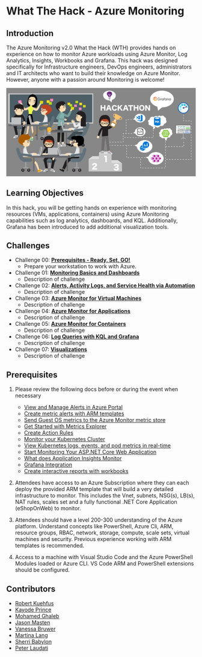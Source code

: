 # What The Hack - Azure Monitoring

## Introduction

The Azure Monitoring v2.0 What the Hack (WTH) provides hands on experience on how to monitor Azure workloads using Azure Monitor, Log Analytics, Insights, Workbooks and Grafana. This hack was designed specifically for Infrastructure engineers, DevOps engineers, administrators and IT architects who want to build their knowledge on Azure Monitor. However, anyone with a passion around Monitoring is welcome!  

![Hack Intro](./Images/header.png) 

## Learning Objectives

In this hack, you will be getting hands on experience with monitoring resources (VMs, applications, containers) using Azure Monitoring capabilities such as log analytics, dashboards, and KQL. Additionally, Grafana has been introduced to add additional visualization tools.

## Challenges

- Challenge 00: **[Prerequisites - Ready, Set, GO!](Student/Challenge-00.md)**
	 - Prepare your workstation to work with Azure.
- Challenge 01: **[Monitoring Basics and Dashboards](Student/Challenge-01.md)**
	 - Description of challenge
- Challenge 02: **[Alerts, Activity Logs, and Service Health via Automation](Student/Challenge-02.md)**
	 - Description of challenge
- Challenge 03: **[Azure Monitor for Virtual Machines](Student/Challenge-03.md)**
	 - Description of challenge
- Challenge 04: **[Azure Monitor for Applications](Student/Challenge-04.md)**
	 - Description of challenge
- Challenge 05: **[Azure Monitor for Containers](Student/Challenge-05.md)**
	 - Description of challenge
- Challenge 06: **[Log Queries with KQL and Grafana](Student/Challenge-06.md)**
	 - Description of challenge
- Challenge 07: **[Visualizations](Student/Challenge-07.md)**
	 - Description of challenge

## Prerequisites

1. Please review the following docs before or during the event when necessary

    - [View and Manage Alerts in Azure Portal](https://docs.microsoft.com/en-us/azure/azure-monitor/platform/alerts-metric#view-and-manage-with-azure-portal)
    - [Create metric alerts with ARM templates](https://docs.microsoft.com/en-us/azure/azure-monitor/platform/alerts-metric-create-templates)
    - [Send Guest OS metrics to the Azure Monitor metric store](https://docs.microsoft.com/en-us/azure/azure-monitor/platform/collect-custom-metrics-guestos-resource-manager-vm)
    - [Get Started with Metrics Explorer](https://docs.microsoft.com/en-us/azure/azure-monitor/platform/metrics-getting-started)
    - [Create Action Rules](https://docs.microsoft.com/en-us/azure/azure-monitor/platform/alerts-action-rules)
    - [Monitor your Kubernetes Cluster](https://docs.microsoft.com/en-us/azure/azure-monitor/insights/container-insights-analyze)
    - [View Kubernetes logs, events, and pod metrics in real-time](https://docs.microsoft.com/en-us/azure/azure-monitor/insights/container-insights-livedata-overview)
    - [Start Monitoring Your ASP.NET Core Web Application](https://docs.microsoft.com/en-us/azure/azure-monitor/learn/dotnetcore-quick-start)
    - [What does Application Insights Monitor](https://docs.microsoft.com/en-us/azure/azure-monitor/app/app-insights-overview#what-does-application-insights-monitor)
    - [Grafana Integration](https://grafana.com/grafana/plugins/grafana-azure-monitor-datasource)
    - [Create interactive reports with workbooks](https://docs.microsoft.com/en-us/azure/azure-monitor/app/usage-workbooks)

1. Attendees have access to an Azure Subscription where they can each deploy the provided ARM template that will build a very detailed infrastructure to monitor.  This includes the Vnet, subnets, NSG(s), LB(s), NAT rules, scales set and a fully functional .NET Core Application (eShopOnWeb) to monitor.
1. Attendees should have a level 200-300 understanding of the Azure platform.  Understand concepts like PowerShell, Azure Cli, ARM, resource groups, RBAC, network, storage, compute, scale sets, virtual machines and security.  Previous experience working with ARM templates is recommended.
1. Access to a machine with Visual Studio Code and the Azure PowerShell Modules loaded or Azure CLI. VS Code ARM and PowerShell extensions should be configured.

## Contributors

- [Robert Kuehfus](https://github.com/rkuehfus)
- [Kayode Prince](kayodeprinceMS)
- [Mohamed Ghaleb](https://github.com/msghaleb)
- [Jason Masten](https://github.com/jamasten)
- [Vanessa Bruwer](https://github.com/vanessabruwer)
- [Martina Lang](https://github.com/martinalang)
- [Sherri Babylon](https://github.com/shbabylo)
- [Peter Laudati](https://github.com/jrzyshr)

